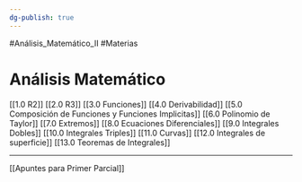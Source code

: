 ```yaml
---
dg-publish: true
---
```

#Análisis_Matemático_II 
#Materias
# Análisis Matemático
[[1.0 R2]]
[[2.0 R3]]
[[3.0 Funciones]]
[[4.0 Derivabilidad]]
[[5.0 Composición de Funciones y Funciones Implicitas]]
[[6.0 Polinomio de Taylor]]
[[7.0 Extremos]]
[[8.0 Ecuaciones Diferenciales]]
[[9.0 Integrales Dobles]]
[[10.0 Integrales Triples]]
[[11.0 Curvas]]
[[12.0 Integrales de superficie]]
[[13.0 Teoremas de Integrales]]


---

[[Apuntes para Primer Parcial]]


